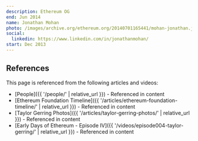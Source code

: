 ```yaml
---
description: Ethereum OG
end: Jun 2014
name: Jonathan Mohan
photo: /images/archive.org/ethereum.org/20140701165441/mohan-jonathan.jpg
social:
  linkedin: https://www.linkedin.com/in/jonathanmohan/
start: Dec 2013
---
```


## References

This page is referenced from the following articles and videos:

- [People]({{ '/people/' | relative_url }}) - Referenced in content
- [Ethereum Foundation Timeline]({{ '/articles/ethereum-foundation-timeline/' | relative_url }}) - Referenced in content
- [Taylor Gerring Photos]({{ '/articles/taylor-gerring-photos/' | relative_url }}) - Referenced in content
- [Early Days of Ethereum - Episode IV]({{ '/videos/episode004-taylor-gerring/' | relative_url }}) - Referenced in content